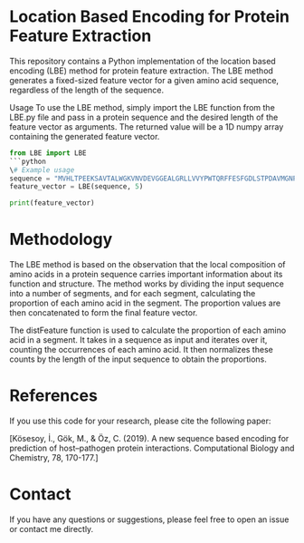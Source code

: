 # Location Based Encoding for Protein Feature Extraction

This repository contains a Python implementation of the location based encoding (LBE) method for protein feature extraction. The LBE method generates a fixed-sized feature vector for a given amino acid sequence, regardless of the length of the sequence.

Usage
To use the LBE method, simply import the LBE function from the LBE.py file and pass in a protein sequence and the desired length of the feature vector as arguments. The returned value will be a 1D numpy array containing the generated feature vector.


```python
from LBE import LBE
```python
\# Example usage
sequence = "MVHLTPEEKSAVTALWGKVNVDEVGGEALGRLLVVYPWTQRFFESFGDLSTPDAVMGNPKVKAHGKKVLGAFSDGLAHLDNLKGTFATLSELHCDKLHVDPENFRLLGNVLVCVLAHHFGKEFTPPVQAAYQKVVAGVANALAHKYH"
feature_vector = LBE(sequence, 5)

print(feature_vector)
```
# Methodology

The LBE method is based on the observation that the local composition of amino acids in a protein sequence carries important information about its function and structure. The method works by dividing the input sequence into a number of segments, and for each segment, calculating the proportion of each amino acid in the segment. The proportion values are then concatenated to form the final feature vector.

The distFeature function is used to calculate the proportion of each amino acid in a segment. It takes in a sequence as input and iterates over it, counting the occurrences of each amino acid. It then normalizes these counts by the length of the input sequence to obtain the proportions.

# References
If you use this code for your research, please cite the following paper:

[Kösesoy, İ., Gök, M., & Öz, C. (2019). A new sequence based encoding for prediction of host–pathogen protein interactions. Computational Biology and Chemistry, 78, 170-177.]

# Contact
If you have any questions or suggestions, please feel free to open an issue or contact me directly.
